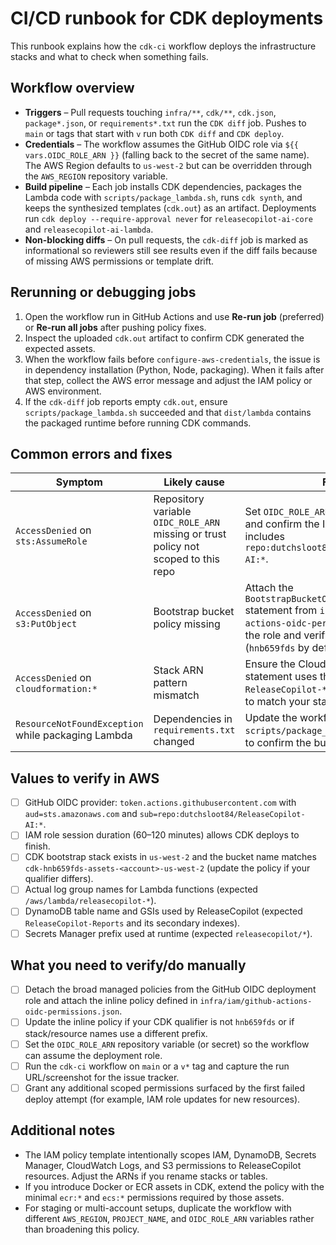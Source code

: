 # CI/CD runbook for CDK deployments

This runbook explains how the `cdk-ci` workflow deploys the infrastructure stacks and what to check when something fails.

## Workflow overview
- **Triggers** – Pull requests touching `infra/**`, `cdk/**`, `cdk.json`, `package*.json`, or `requirements*.txt` run the `CDK diff` job. Pushes to `main` or tags that start with `v` run both `CDK diff` and `CDK deploy`.
- **Credentials** – The workflow assumes the GitHub OIDC role via `${{ vars.OIDC_ROLE_ARN }}` (falling back to the secret of the same name). The AWS Region defaults to `us-west-2` but can be overridden through the `AWS_REGION` repository variable.
- **Build pipeline** – Each job installs CDK dependencies, packages the Lambda code with `scripts/package_lambda.sh`, runs `cdk synth`, and keeps the synthesized templates (`cdk.out`) as an artifact. Deployments run `cdk deploy --require-approval never` for `releasecopilot-ai-core` and `releasecopilot-ai-lambda`.
- **Non-blocking diffs** – On pull requests, the `cdk-diff` job is marked as informational so reviewers still see results even if the diff fails because of missing AWS permissions or template drift.

## Rerunning or debugging jobs
1. Open the workflow run in GitHub Actions and use **Re-run job** (preferred) or **Re-run all jobs** after pushing policy fixes.
2. Inspect the uploaded `cdk.out` artifact to confirm CDK generated the expected assets.
3. When the workflow fails before `configure-aws-credentials`, the issue is in dependency installation (Python, Node, packaging). When it fails after that step, collect the AWS error message and adjust the IAM policy or AWS environment.
4. If the `cdk-diff` job reports empty `cdk.out`, ensure `scripts/package_lambda.sh` succeeded and that `dist/lambda` contains the packaged runtime before running CDK commands.

## Common errors and fixes
| Symptom | Likely cause | Fix |
| --- | --- | --- |
| `AccessDenied` on `sts:AssumeRole` | Repository variable `OIDC_ROLE_ARN` missing or trust policy not scoped to this repo | Set `OIDC_ROLE_ARN` in repo variables and confirm the IAM trust policy includes `repo:dutchsloot84/ReleaseCopilot-AI:*`.
| `AccessDenied` on `s3:PutObject` | Bootstrap bucket policy missing | Attach the `BootstrapBucketObjectsRW` statement from `infra/iam/github-actions-oidc-permissions.json` to the role and verify the CDK qualifier (`hnb659fds` by default).
| `AccessDenied` on `cloudformation:*` | Stack ARN pattern mismatch | Ensure the CloudFormation statement uses the `ReleaseCopilot-*` prefix or adjust it to match your stack names.
| `ResourceNotFoundException` while packaging Lambda | Dependencies in `requirements.txt` changed | Update the workflow cache or run `scripts/package_lambda.sh` locally to confirm the bundle builds.

## Values to verify in AWS
- [ ] GitHub OIDC provider: `token.actions.githubusercontent.com` with `aud=sts.amazonaws.com` and `sub=repo:dutchsloot84/ReleaseCopilot-AI:*`.
- [ ] IAM role session duration (60–120 minutes) allows CDK deploys to finish.
- [ ] CDK bootstrap stack exists in `us-west-2` and the bucket name matches `cdk-hnb659fds-assets-<account>-us-west-2` (update the policy if your qualifier differs).
- [ ] Actual log group names for Lambda functions (expected `/aws/lambda/releasecopilot-*`).
- [ ] DynamoDB table name and GSIs used by ReleaseCopilot (expected `ReleaseCopilot-Reports` and its secondary indexes).
- [ ] Secrets Manager prefix used at runtime (expected `releasecopilot/*`).

## What you need to verify/do manually
- [ ] Detach the broad managed policies from the GitHub OIDC deployment role and attach the inline policy defined in `infra/iam/github-actions-oidc-permissions.json`.
- [ ] Update the inline policy if your CDK qualifier is not `hnb659fds` or if stack/resource names use a different prefix.
- [ ] Set the `OIDC_ROLE_ARN` repository variable (or secret) so the workflow can assume the deployment role.
- [ ] Run the `cdk-ci` workflow on `main` or a `v*` tag and capture the run URL/screenshot for the issue tracker.
- [ ] Grant any additional scoped permissions surfaced by the first failed deploy attempt (for example, IAM role updates for new resources).

## Additional notes
- The IAM policy template intentionally scopes IAM, DynamoDB, Secrets Manager, CloudWatch Logs, and S3 permissions to ReleaseCopilot resources. Adjust the ARNs if you rename stacks or tables.
- If you introduce Docker or ECR assets in CDK, extend the policy with the minimal `ecr:*` and `ecs:*` permissions required by those assets.
- For staging or multi-account setups, duplicate the workflow with different `AWS_REGION`, `PROJECT_NAME`, and `OIDC_ROLE_ARN` variables rather than broadening this policy.
